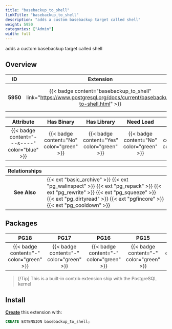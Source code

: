 ```yaml
---
title: "basebackup_to_shell"
linkTitle: "basebackup_to_shell"
description: "adds a custom basebackup target called shell"
weight: 5950
categories: ["Admin"]
width: full
---
```


adds a custom basebackup target called shell

## Overview

|    ID    | Extension |  Package   | Version |        Category        |           License            |       Language       |
|:--------:|:---------:|:----------:|:-------:|:----------------------:|:----------------------------:|:--------------------:|
| **5950** | {{< badge content="basebackup_to_shell" link="https://www.postgresql.org/docs/current/basebackup-to-shell.html" >}} | {{< ext "basebackup_to_shell" "basebackup_to_shell" >}} | `-` | {{< category "ADMIN" >}} | {{< license "PostgreSQL" >}} | {{< language "C" >}} |


|  Attribute | Has Binary | Has Library | Need Load | Has DDL | Relocatable | Trusted |
|:----------:|:----------:|:-----------:|:---------:|:-------:|:-----------:|:-------:|
| {{< badge content="---s----" color="blue" >}} | {{< badge content="No" color="green" >}} | {{< badge content="Yes" color="green" >}} | {{< badge content="No" color="green" >}} | {{< badge content="No" color="green" >}} | {{< badge content="no" color="red" >}} | {{< badge content="no" color="red" >}} |


| **Relationships** |   |
|:-----------------:|:----|
|   **See Also**    | {{< ext "basic_archive" >}} {{< ext "pg_walinspect" >}} {{< ext "pg_repack" >}} {{< ext "pg_rewrite" >}} {{< ext "pg_squeeze" >}} {{< ext "pg_dirtyread" >}} {{< ext "pgfincore" >}} {{< ext "pg_cooldown" >}} |


## Packages

| **PG18** | **PG17** | **PG16** | **PG15** | **PG14** |
|:--------:|:--------:|:--------:|:--------:|:--------:|
| {{< badge content="-" color="green" >}} | {{< badge content="-" color="green" >}} | {{< badge content="-" color="green" >}} | {{< badge content="-" color="green" >}} | {{< badge content="N/A" color="red" >}} |

> [!Tip] This is a built-in contrib extension ship with the PostgreSQL kernel


## Install

[**Create**](https://ext.pgsty.com/usage/create) this extension with:

```sql
CREATE EXTENSION basebackup_to_shell;
```
